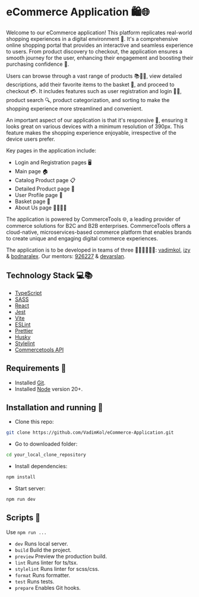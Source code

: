# eCommerce Application 🛍️🌐

Welcome to our eCommerce application! This platform replicates real-world shopping experiences in a digital environment 🏪. It's a comprehensive online shopping portal that provides an interactive and seamless experience to users. From product discovery to checkout, the application ensures a smooth journey for the user, enhancing their engagement and boosting their purchasing confidence 🚀.

Users can browse through a vast range of products 📚👗👟, view detailed descriptions, add their favorite items to the basket 🛒, and proceed to checkout 💳. It includes features such as user registration and login 📝🔐, product search 🔍, product categorization, and sorting to make the shopping experience more streamlined and convenient.

An important aspect of our application is that it's responsive 📲, ensuring it looks great on various devices with a minimum resolution of 390px. This feature makes the shopping experience enjoyable, irrespective of the device users prefer.

Key pages in the application include:

- Login and Registration pages 🖥️
- Main page 🏠
- Catalog Product page 📋
- Detailed Product page 🔎
- User Profile page 👤
- Basket page 🛒
- About Us page 🙋‍♂️🙋‍♀️

The application is powered by CommerceTools 🌐, a leading provider of commerce solutions for B2C and B2B enterprises. CommerceTools offers a cloud-native, microservices-based commerce platform that enables brands to create unique and engaging digital commerce experiences.

The application is to be developed in teams of three 👨‍💻👩‍💻👨‍💻: [vadimkol](https://github.com/VadimKol), [izy](https://github.com/izy-code) & [bodnaralex](https://github.com/BodnarAlex). Our mentors: [926227](https://github.com/926227) & [devarslan](https://github.com/devarslan).

## Technology Stack 💻📚

 - [TypeScript](https://www.typescriptlang.org/)
 - [SASS](https://sass-lang.com/)
 - [React](https://react.dev/)
 - [Jest](https://jestjs.io/)
 - [Vite](https://vitejs.dev/)
 - [ESLint](https://eslint.org/)
 - [Prettier](https://prettier.io/)
 - [Husky](https://typicode.github.io/husky/)
 - [Stylelint](https://stylelint.io/)
 - [Commercetools API](https://docs.commercetools.com/api/)

 ## Requirements 📜

- Installed [Git](https://git-scm.com/).
- Installed [Node](https://nodejs.org/) version 20+.

## Installation and running 🔄
 - Clone this repo:
```bash
git clone https://github.com/VadimKol/eCommerce-Application.git
```
 - Go to downloaded folder:
```bash
cd your_local_clone_repository
```
 - Install dependencies:
```bash
npm install
```
 - Start server:
```bash
npm run dev
```

## Scripts 🧾
Use `npm run ...`
 - `dev` Runs local server.
 - `build` Build the project.
 - `preview` Preview the production build.
 - `lint` Runs linter for ts/tsx.
 - `stylelint` Runs linter for scss/css.
 - `format` Runs formatter.
 - `test` Runs tests.
 - `prepare` Enables Git hooks.
